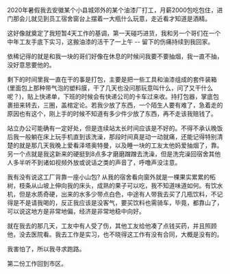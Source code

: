 2020年暑假我去安徽某个小县城郊外的某个油漆厂打工，月薪2000包吃包住，进门那会儿就见到员工宿舍窗台上摆着一大瓶什么玩意，走近看才知道是酒精。

这好像就奠定了我短暂4天工作的基调，第一天碰巧进货，我和另一个哥们在一个中年工友手底下实习，这搬油漆的活干了一上午 -- 留下的伤痛持续到我回家。

依稀记得的就是和我一块的哥们好像在休息的时候问我要不要抽烟，我一直不抽，没好意思要他的。

剩下的时间里我一直在干的事是打包，主要是把一些工具和油漆组成的套件装箱(里面包上那种带气泡的塑料膜，干了几天也没问那玩意叫什么，问了又干什么呢？)，贴上快递单，下班的时候会有快递公司的卡车过来收。持打包器，掌底包裹扭来转去，三圈，盖棺定论。若我少放了东西，一个陌生人要有难了，急着走的原因也有这个，刚上手的时候不知道有多少件少放了东西，再不走该我赔钱了。

站立办公可能确有一定好处，但是连续站太长时间应该是不好的。不得不承认晚饭后我一般躺在床上玩手机直到该洗澡，那段时间真是动一动就痛，还能记得特别清楚的就是那几天我晚上爱看泽塔奥特曼，以及睡一块的工友太他妈爱抽烟了，靠。另一个点就是我这新来的硬挺到8点多才磨磨蹭蹭去洗澡，但是洗完澡回宿舍其他人多半听不到诸如视频外放或说话之类的声音了，呼噜声没注意。

我有没有说这工厂背靠一座小山包? 从我的宿舍看向窗外就是一棵果实累累的柘树，枝条从山坡上伸向我的床头，成熟的果子可以吃，我不知道味道如何。有饮水机，但是水质奇硬，出来的水多少带点白色，中途有人带我去买了几瓶饮料，不记得是不是请我喝的，反正我应该是没客气，要买饮料也需骑车，毕竟，都靠山了，可以说这地方是非常地偏，经济是非常地稳中向好。

就在我去的那几天，工友中有人受了伤，其他工友给他凑了点钱买药，并且照顾他，没去医院看。我去工作是实习，也不晓得这工作有没有合同，大概是没有的。

我害怕了，所以我寻求跑路。

第二份工作回到市区。

